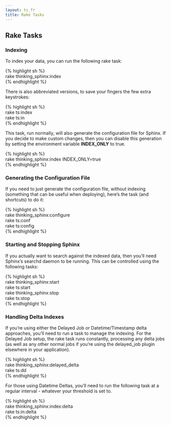 ```yaml
---
layout: ts_fr
title: Rake Tasks
---
```



Rake Tasks
----------

### Indexing

To index your data, you can run the following rake task:

{% highlight sh %}  
rake thinking\_sphinx:index  
{% endhighlight %}

There is also abbreviated versions, to save your fingers the few extra
keystrokes:

{% highlight sh %}  
rake ts:index  
rake ts:in  
{% endhighlight %}

This task, run normally, will also generate the configuration file for
Sphinx. If you decide to make custom changes, then you can disable this
generation by setting the environment variable **INDEX\_ONLY** to true.

{% highlight sh %}  
rake thinking\_sphinx:index INDEX\_ONLY=true  
{% endhighlight %}

### Generating the Configuration File

If you need to just generate the configuration file, without indexing
(something that can be useful when deploying), here’s the task (and
shortcuts) to do it:

{% highlight sh %}  
rake thinking\_sphinx:configure  
rake ts:conf  
rake ts:config  
{% endhighlight %}

### Starting and Stopping Sphinx

If you actually want to search against the indexed data, then you’ll
need Sphinx’s searchd daemon to be running. This can be controlled using
the following tasks:

{% highlight sh %}  
rake thinking\_sphinx:start  
rake ts:start  
rake thinking\_sphinx:stop  
rake ts:stop  
{% endhighlight %}

### Handling Delta Indexes

If you’re using either the Delayed Job or Datetime/Timestamp delta
approaches, you’ll need to run a task to manage the indexing. For the
Delayed Job setup, the rake task runs constantly, processing any delta
jobs (as well as any other normal jobs if you’re using the delayed\_job
plugin elsewhere in your application).

{% highlight sh %}  
rake thinking\_sphinx:delayed\_delta  
rake ts:dd  
{% endhighlight %}

For those using Datetime Deltas, you’ll need to run the following task
at a regular interval - whatever your threshold is set to.

{% highlight sh %}  
rake thinking\_sphinx:index:delta  
rake ts:in:delta  
{% endhighlight %}
